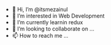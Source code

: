 - 👋 Hi, I’m @itsmezainul
- 👀 I’m interested in Web Development 
- 🌱 I’m currently learnin redux 
- 💞️ I’m looking to collaborate on ...
- 📫 How to reach me ...

<!---
itsmezainul/itsmezainul is a ✨ special ✨ repository because its `README.md` (this file) appears on your GitHub profile.
You can click the Preview link to take a look at your changes.
--->
